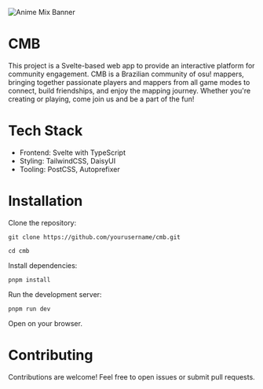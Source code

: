 ![Anime Mix Banner](https://cdn.discordapp.com/attachments/347533644975570945/949137078799716372/banner.png?ex=673ea049&is=673d4ec9&hm=5971611d27c509a53708a3a9256de69ed8e357e0fed20866c7bbe0404de349bf&)

# CMB
This project is a Svelte-based web app to provide an interactive platform for community engagement.
CMB is a Brazilian community of osu! mappers, bringing together passionate players and mappers from all game modes to connect, build friendships, and enjoy the mapping journey. Whether you're creating or playing, come join us and be a part of the fun!

# Tech Stack
- Frontend: Svelte with TypeScript
- Styling: TailwindCSS, DaisyUI
- Tooling: PostCSS, Autoprefixer

# Installation
Clone the repository:
```
git clone https://github.com/yourusername/cmb.git

cd cmb
```
Install dependencies:
```
pnpm install
```
Run the development server:
```
pnpm run dev
```
Open on your browser.

# Contributing
Contributions are welcome! Feel free to open issues or submit pull requests.
